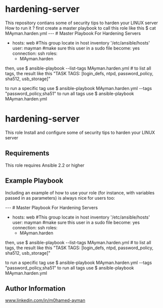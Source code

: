 # hardening-server
This repository contians some of security tips to harden your LINUX server 
How to run it ? 
first create a master playbook to call this role like this 
$ cat MAyman.harden.yml
--- # Master Playbook For Hardening Servers
- hosts: web    #This group locate in host inventory '/etc/ansible/hosts'
  user: mayman  #make sure this user in a sudo file
  become: yes
  connection: ssh
  roles:
    - MAyman.harden
 
 then, use $ ansible-playbook --list-tags MAyman.harden.yml # to list all tags, the result like this "TASK TAGS: [login_defs, ntpd, password_policy, sha512, usb_storage]" 
 
 to run a specific tag use $ ansible-playbook MAyman.harden.yml --tags "password_policy,sha51"
 to run all tags use $ ansible-playbook MAyman.harden.yml



hardening-server
===============



This role Install and configure some of security tips to harden your LINUX server 

Requirements
------------

This role requires Ansible 2.2 or higher


Example Playbook
----------------

Including an example of how to use your role (for instance, with variables passed in as parameters) is always nice for users too:

 --- # Master Playbook For Hardening Servers
- hosts: web    #This group locate in host inventory '/etc/ansible/hosts'
  user: mayman  #make sure this user in a sudo file
  become: yes
  connection: ssh
  roles:
    - MAyman.harden
    
then, use $ ansible-playbook --list-tags MAyman.harden.yml # to list all tags, the result like this "TASK TAGS: [login_defs, ntpd, password_policy, sha512, usb_storage]" 
 
 to run a specific tag use $ ansible-playbook MAyman.harden.yml --tags "password_policy,sha51"
 to run all tags use $ ansible-playbook MAyman.harden.yml

Author Information
------------------

www.linkedin.com/in/m0hamed-ayman



